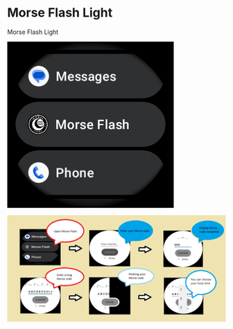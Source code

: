 # Morse Flash Light

Morse Flash Light

![App Launcher](https://github.com/truclc/MorseFlashLight/blob/main/demo/App_launcher.png)

![Demo](https://github.com/truclc/MorseFlashLight/blob/main/demo/MorseFlash.png)